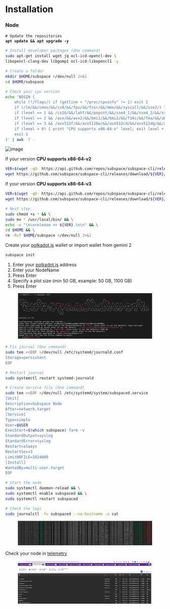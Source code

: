 # Installation

### Node

<pre class="language-bash"><code class="lang-bash"># Update the repositories
<strong>apt update &#x26;&#x26; apt upgrade -y
</strong></code></pre>

```bash
# Install developer packages (One command)
sudo apt-get install wget jq ocl-icd-opencl-dev \
libopencl-clang-dev libgomp1 ocl-icd-libopencl1 -y
```

```bash
# Create a folder
mkdir $HOME/subspace >/dev/null 2>&1
cd $HOME/subspace
```

```bash
# Check your cpu version
echo 'BEGIN {
    while (!/flags/) if (getline < "/proc/cpuinfo" != 1) exit 1
    if (/lm/&&/cmov/&&/cx8/&&/fpu/&&/fxsr/&&/mmx/&&/syscall/&&/sse2/) level = 1
    if (level == 1 && /cx16/&&/lahf/&&/popcnt/&&/sse4_1/&&/sse4_2/&&/ssse3/) level = 2
    if (level == 2 && /avx/&&/avx2/&&/bmi1/&&/bmi2/&&/f16c/&&/fma/&&/abm/&&/movbe/&&/xsave/) level = 3
    if (level == 3 && /avx512f/&&/avx512bw/&&/avx512cd/&&/avx512dq/&&/avx512vl/) level = 4
    if (level > 0) { print "CPU supports x86-64-v" level; exit level + 1 }
    exit 1
}' | awk -f -
```

![image](https://user-images.githubusercontent.com/79005788/228566773-da28066a-469c-4f3c-967e-ded42a19cc43.png)

If your version **CPU supports x86-64-v2**

```bash
VER=$(wget -qO- https://api.github.com/repos/subspace/subspace-cli/releases | jq '.[] | select(.prerelease==false) | select(.draft==false) | .html_url' | grep -Eo "v[0-9]+\.[0-9]+\.[0-9]+.*$" | sed 's/.$//' | head -n 1) && \
wget https://github.com/subspace/subspace-cli/releases/download/${VER}/subspace-cli-ubuntu-x86_64-v2-${VER} -qO subspace
```

If your version **CPU supports x86-64-v3**

```bash
VER=$(wget -qO- https://api.github.com/repos/subspace/subspace-cli/releases | jq '.[] | select(.prerelease==false) | select(.draft==false) | .html_url' | grep -Eo "v[0-9]+\.[0-9]+\.[0-9]+.*$" | sed 's/.$//' | head -n 1) && \
wget https://github.com/subspace/subspace-cli/releases/download/${VER}/subspace-cli-ubuntu-x86_64-v3-${VER} -qO subspace
```

```bash
# Next step..
sudo chmod +x * && \
sudo mv * /usr/local/bin/ && \
echo -e "\n\nrelease >> ${VER}.\n\n" && \
cd $HOME && \
rm -Rvf $HOME/subspace >/dev/null 2>&1
```

Create your [polkadot.js](https://polkadot.js.org/apps/?rpc=wss%3A%2F%2Feu-0.gemini-3c.subspace.network%2Fws#/accounts) wallet or import wallet from gemini 2

```bash
subspace init
```

1. Enter your [polkadot.js](https://polkadot.js.org/apps/?rpc=wss%3A%2F%2Feu-0.gemini-3c.subspace.network%2Fws#/accounts) address
2. Enter your NodeName
3. Press Enter
4. Specify a plot size (min 50 GB, example: 50 GB, 1100 GB)
5. Press Enter

<figure><img src="../../.gitbook/assets/image (3).png" alt=""><figcaption></figcaption></figure>

```bash
# Fix journal (One command)
sudo tee <<EOF >/dev/null /etc/systemd/journald.conf
Storage=persistent
EOF
```

```bash
# Restart journal
sudo systemctl restart systemd-journald
```

```bash
# Create service file (One command)
sudo tee <<EOF >/dev/null /etc/systemd/system/subspaced.service
[Unit]
Description=Subspace Node
After=network.target
[Service]
Type=simple
User=$USER
ExecStart=$(which subspace) farm -v
StandardOutput=syslog
StandardError=syslog
Restart=always
RestartSec=3
LimitNOFILE=1024000
[Install]
WantedBy=multi-user.target
EOF
```

```bash
# Start the node
sudo systemctl daemon-reload && \
sudo systemctl enable subspaced && \
sudo systemctl restart subspaced
```

```bash
# Check the logs
sudo journalctl -fu subspaced --no-hostname -o cat
```

<figure><img src="../../.gitbook/assets/image (2) (1) (1).png" alt=""><figcaption></figcaption></figure>

Check your node in [telemetry](https://telemetry.subspace.network/#/0x7f489750cfe91e17fc19b42a5acaba41d1975cedd3440075d4a4b4171ad0ac20)

<figure><img src="../../.gitbook/assets/image (4) (1).png" alt=""><figcaption></figcaption></figure>

